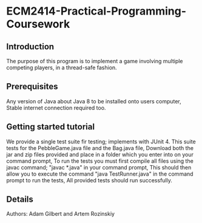 # ECM2414-Practical-Programming-Coursework
## Introduction
The purpose of this program is to implement a	game involving multiple competing players, in a	thread-safe	fashion.
## Prerequisites
Any version of Java about Java 8 to be installed onto users computer,
Stable internet connection required too.
## Getting started tutorial 
We provide a single test suite fir testing; implements with JUnit 4. This suite tests for the PebbleGame.java file and the Bag.java file,
Download both the jar and zip files provided and place in a folder which you enter into on your command prompt,
To run the tests you must first compile all files using the javac command; "javac *.java" in your command prompt,
This should then allow you to execute the command "java TestRunner.java" in the command prompt to run the tests,
All provided tests should run successfully.
## Details
Authors: Adam Gilbert and Artem Rozinskiy


